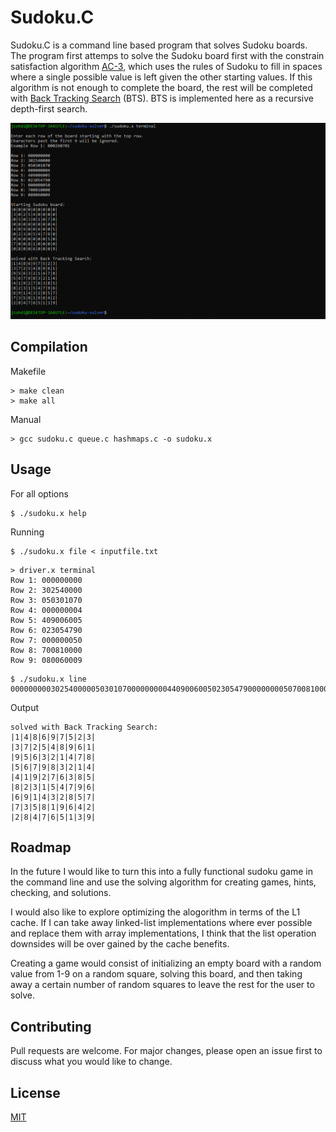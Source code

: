 # Sudoku.C

Sudoku.C is a command line based program that solves Sudoku boards. The program first attemps to solve the Sudoku board first with the constrain satisfaction algorithm [AC-3](https://en.wikipedia.org/wiki/AC-3_algorithm), which uses the rules of Sudoku to fill in spaces where a single possible value is left given the other starting values. If this algorithm is not enough to complete the board, the rest will be completed with [Back Tracking Search](https://en.wikipedia.org/wiki/Backtracking) (BTS). BTS is implemented here as a recursive depth-first search.

![Terminal Preview](/images/terminal.png)

## Compilation

Makefile

```
> make clean
> make all
```

Manual

```
> gcc sudoku.c queue.c hashmaps.c -o sudoku.x
```

## Usage

For all options

```
$ ./sudoku.x help
```

Running

```
$ ./sudoku.x file < inputfile.txt
```

```
> driver.x terminal
Row 1: 000000000
Row 2: 302540000
Row 3: 050301070
Row 4: 000000004
Row 5: 409006005
Row 6: 023054790
Row 7: 000000050
Row 8: 700810000
Row 9: 080060009
```

```
$ ./sudoku.x line 000000000302540000050301070000000004409006005023054790000000050700810000080060009
```

Output

```
solved with Back Tracking Search:
|1|4|8|6|9|7|5|2|3|
|3|7|2|5|4|8|9|6|1|
|9|5|6|3|2|1|4|7|8|
|5|6|7|9|8|3|2|1|4|
|4|1|9|2|7|6|3|8|5|
|8|2|3|1|5|4|7|9|6|
|6|9|1|4|3|2|8|5|7|
|7|3|5|8|1|9|6|4|2|
|2|8|4|7|6|5|1|3|9|
```

## Roadmap
In the future I would like to turn this into a fully functional sudoku game in the command line and use the solving algorithm for creating games, hints, checking, and solutions.

I would also like to explore optimizing the alogorithm in terms of the L1 cache. If I can take away linked-list implementations where ever possible and replace them with array implementations, I think that the list operation downsides will be over gained by the cache benefits.

Creating a game would consist of initializing an empty board with a random value from 1-9 on a random square, solving this board, and then taking away a certain number of random squares to leave the rest for the user to solve.

## Contributing

Pull requests are welcome. For major changes, please open an issue first to discuss what you would like to change.

## License

[MIT](https://choosealicense.com/licenses/mit/)
